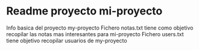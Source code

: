 # Readme proyecto mi-proyecto
Info basica del proyecto my-proyecto
Fichero notas.txt tiene como objetivo recopilar las notas mas interesantes para mi-proyecto
Fichero users.txt tiene objetivo recopilar usuarios de my-proyecto
